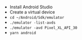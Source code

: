 - Install Android Studio
- Create a virtual device
- `cd ~/Android/Sdk/emulator`
- `./emulator -list-avds`
- `./emulator -avd Pixel_XL_API_30`
- `yarn android`
